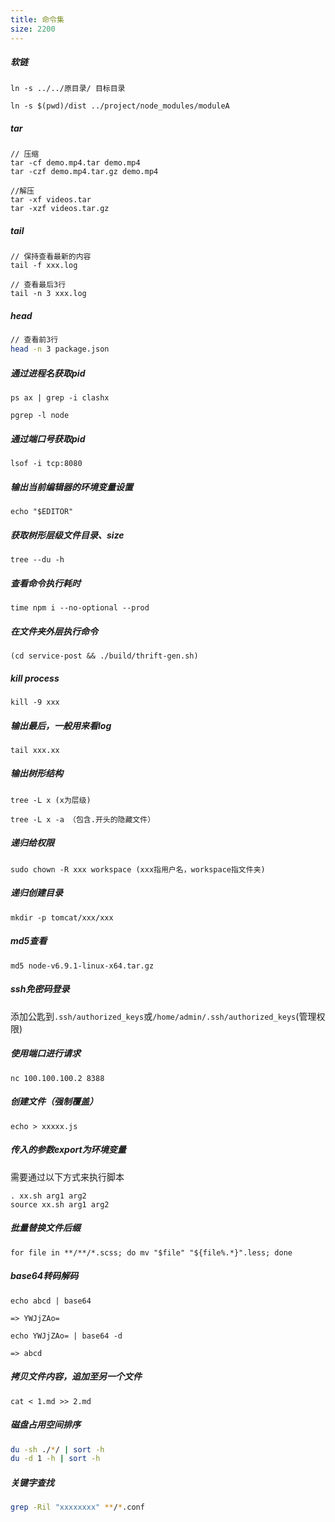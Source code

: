 ```yaml
---
title: 命令集
size: 2200
---
```

##### 软链

```shell
ln -s ../../原目录/ 目标目录

ln -s $(pwd)/dist ../project/node_modules/moduleA
```

##### tar

```shell
// 压缩
tar -cf demo.mp4.tar demo.mp4
tar -czf demo.mp4.tar.gz demo.mp4

//解压
tar -xf videos.tar
tar -xzf videos.tar.gz
```

##### tail
```shell
// 保持查看最新的内容 
tail -f xxx.log

// 查看最后3行
tail -n 3 xxx.log
```

##### head
```sh
// 查看前3行
head -n 3 package.json
```

##### 通过进程名获取pid

```shell
ps ax | grep -i clashx

pgrep -l node
```

##### 通过端口号获取pid

```shell
lsof -i tcp:8080
```

##### 输出当前编辑器的环境变量设置

```shell
echo "$EDITOR"
```

##### 获取树形层级文件目录、size

```shell
tree --du -h
```

##### 查看命令执行耗时

```shell
time npm i --no-optional --prod
```

##### 在文件夹外层执行命令

```shell
(cd service-post && ./build/thrift-gen.sh)
```

##### kill process
```shell
kill -9 xxx
```
##### 输出最后，一般用来看log
```shell
tail xxx.xx
```
##### 输出树形结构
```shell
tree -L x (x为层级)

tree -L x -a （包含.开头的隐藏文件）
```

##### 递归给权限
```shell
sudo chown -R xxx workspace (xxx指用户名，workspace指文件夹)
```

##### 递归创建目录
```shell
mkdir -p tomcat/xxx/xxx
```

##### md5查看
```shell
md5 node-v6.9.1-linux-x64.tar.gz
```

##### ssh免密码登录
添加公匙到`.ssh/authorized_keys`或`/home/admin/.ssh/authorized_keys`(管理权限)

##### 使用端口进行请求
```shell
nc 100.100.100.2 8388
```

##### 创建文件（强制覆盖）
```shell
echo > xxxxx.js
```

##### 传入的参数export为环境变量
需要通过以下方式来执行脚本
```shell
. xx.sh arg1 arg2
source xx.sh arg1 arg2
```

##### 批量替换文件后缀
```shell
for file in **/**/*.scss; do mv "$file" "${file%.*}".less; done
```

##### base64转码解码
```shell
echo abcd | base64 

=> YWJjZAo=

echo YWJjZAo= | base64 -d

=> abcd
```

##### 拷贝文件内容，追加至另一个文件

```shell
cat < 1.md >> 2.md
```

##### 磁盘占用空间排序
```sh
du -sh ./*/ | sort -h
du -d 1 -h | sort -h
```

##### 关键字查找
```sh
grep -Ril "xxxxxxxx" **/*.conf
```
